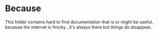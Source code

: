 # Because

This folder contains hard to find documentation that is or might be useful, because the internet is finicky...it's always there but things do disappear.
